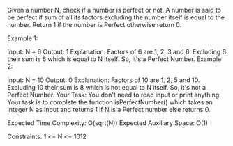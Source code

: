Given a number N, check if a number is perfect or not. A number is said to be perfect if sum of all its factors excluding the number itself is equal to the number. Return 1 if the number is Perfect otherwise return 0.

Example 1:

Input:
N = 6
Output:
1 
Explanation:
Factors of 6 are 1, 2, 3 and 6.
Excluding 6 their sum is 6 which
is equal to N itself. So, it's a
Perfect Number.
Example 2:

Input:
N = 10
Output:
0
Explanation:
Factors of 10 are 1, 2, 5 and 10.
Excluding 10 their sum is 8 which
is not equal to N itself. So, it's
not a Perfect Number.
Your Task:
You don't need to read input or print anything. Your task is to complete the function isPerfectNumber() which takes an Integer N as input and returns 1 if N is a Perfect number else returns 0.

Expected Time Complexity: O(sqrt(N))
Expected Auxiliary Space: O(1)

Constraints:
1 <= N <= 1012

